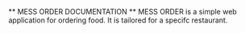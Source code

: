 ** MESS ORDER DOCUMENTATION **
MESS ORDER is a  simple web application for ordering food.
It is tailored for a specifc restaurant. 
